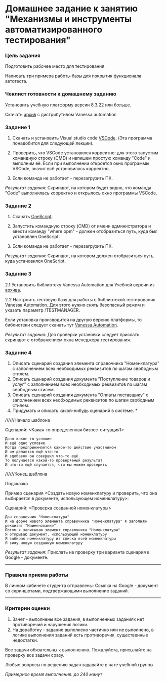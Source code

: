 # Домашнее задание к занятию "Механизмы и инструменты автоматизированного тестирования"

### Цель задания

Подготовить рабочее место для тестирования.

Написать три примера работы базы для покрытия функционала автотеста.

### Чеклист готовности к домашнему заданию

Установить учебную платформу версии 8.3.22 или больше.

Скачать [архив](https://drive.google.com/file/d/1QnZ3fnGMaH7Uueg55w1jTK5fUyipZdEF/view?usp=share_link) с дистрибутивом Vanessa automation

### Задание 1

1. Скачать и установить Visual studio code [VSCode](https://code.visualstudio.com/download). (Эта программа понадобится для следующей лекции).

2. Проверить, что VSCode установился корректно: для этого запустим командную строку (CMD) и напишем простую команду "Code" и выполним её. Если при выполнении откроется окно программы VSCode, значит всё установилось корректно.

3. Если команда не работает - перезагрузить ПК. 
 
*Результат задания:* 
Скриншот, на котором будет видно, что команда "Code" выполнилась корректно и открылось окно программы VSCode.

### Задание 2

1. Скачать [OneScript](https://oscript.io/downloads).

2. Запустить командную строку (CMD) от имени администратора и ввести команду "where opm" - должен отобразиться путь, куда был установлен OneScript.

3. Если команда не работает - перезагрузить ПК.

*Результат задания:* 
Скриншот, на котором должен отобразиться путь, куда установился OneScript.


### Задание 3
2.1 Установить библиотеку Vanessa Automation для Учебной версии из [архива](https://drive.google.com/file/d/1QnZ3fnGMaH7Uueg55w1jTK5fUyipZdEF/view?usp=share_link). 

2.2 Настроить тестовую базу для работы с библиотекой тестирования Vanessa Automation. Для этого нужно снять безопасный режим и указать параметр /TESTMANAGER.

Если установка производится на другую версию платформы, то библиотеки следует скачать тут [Vanessa Automation](https://pr-mex.github.io/vanessa-automation/dev/).

*Результат задания:* 
Для проверки установки следует прислать скриншот с отображением окна менеджера тестирования.


### Задание 4
1. Описать сценарий создания элемента справочника "Номенклатура" с заполнением всех необходимых реквизитов по шагам свободным стилем.
2. Описать сценарий создания документа "Поступление товаров и услуг" с заполнением всех необходимых реквизитов по шагам свободным стилем.
3. Описать сценарий создания документа "Оплаты поставщику" с заполнением всех необходимых реквизитов по шагам свободным стилем.
4. Придумать и описать какой-нибудь сценарий в системе. *


//////Начало шаблона 

Сценарий: <Какая-то определенная бизнес-ситуация1>

	Дано какое-то условие
	И ещё одно условие
	Когда предпринимается какое-то действие участником
	И им делается ещё что-то
	И вдобавок он совершил что-то ещё
	То получается какой-то проверяемый результат
	И что-то ещё случается, что мы можем проверить

  
//////Конец шаблона 

Подсказка

Пример сценария <Создать новую номенклатуру и проверить, что она выбирается в документе, использующем номенклатуру>:
	
Сценарий: <Проверка созданной номенклатуры>

	Дан справочник "Номенклатура"
	И на форме нового элемента справочника "Номенклатура" я заполняю реквизит "Наименование"
	Потом я записываю элемент справочника "Номенклатура"
	Я открываю документ, использующий номенклатуру
	Я выбираю номенклатуру из списка всей номенклатуры
	Я вижу новую созданную номенклатуру
	
*Результат задания:* 
Прислать на проверку три варианта сценария в Google - документе.


------

### Правила приема работы

В личном кабинете студента отправлены:
Ссылка на Google - документ со скриншотами, подтвержающими выполнение заданий.


------
### Критерии оценки

1. Зачет - выполнены все задания, в выполненных заданиях нет противоречий и нарушения логики. 
2. На доработку - задание выполнено частично или не выполнено, в логике выполнения заданий есть противоречия, существенные недостатки.

Все задачи обязательны к выполнению. Пожалуйста, присылайте на проверку все задачи сразу.

Любые вопросы по решению задач задавайте в чате учебной группы.

*Примерное время выполнения: до 240 минут*


